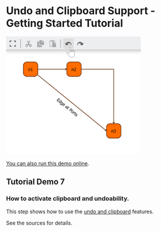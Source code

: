# Undo and Clipboard Support - Getting Started Tutorial

<img src="../../resources/image/tutorial1step7.png" alt="demo-thumbnail" height="320"/>

[You can also run this demo online](https://live.yworks.com/demos/01-tutorial-getting-started/07-undo-clipboard-support/index.html).

## Tutorial Demo 7

### How to activate clipboard and undoability.

This step shows how to use the [undo and clipboard](https://docs.yworks.com/yfileshtml/#/dguide/interaction-undo) features.

See the sources for details.
